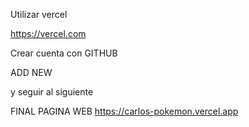 Utilizar vercel

https://vercel.com

Crear cuenta con GITHUB

ADD NEW

y seguir al siguiente

FINAL PAGINA WEB
https://carlos-pokemon.vercel.app
